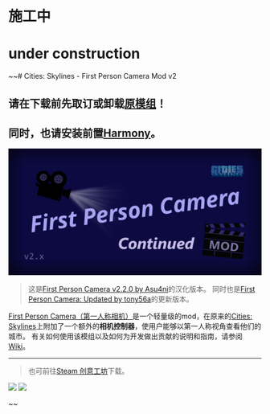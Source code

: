 # 施工中

# under construction

~~# Cities: Skylines - First Person Camera Mod v2 

## 请在下载前先取订或卸载[原模组](https://steamcommunity.com/sharedfiles/filedetails/?id=2764243667)！
## 同时，也请安装前置[Harmony](https://github.com/boformer/CitiesHarmony/releases)。

<img src="images/banner.png" width="750px"/>

> 这是[First Person Camera v2.2.0 by Asu4ni](https://steamcommunity.com/sharedfiles/filedetails/?id=2764243667)的汉化版本。
> 同时也是[First Person Camera: Updated by tony56a](https://steamcommunity.com/sharedfiles/filedetails/?id=650805785)的更新版本。

[First Person Camera（第一人称相机）](https://github.com/Asu4ni/CitiesSkylines-FPSCamera)是一个轻量级的mod，在原来的[Cities: Skylines](https://www.citiesskylines.com)上附加了一个额外的**相机控制器**，使用户能够以第一人称视角查看他们的城市。
有关如何使用该模组以及如何为开发做出贡献的说明和指南，请参阅[Wiki](https://github.com/Asu4ni/CitiesSkylines-FPSCamera/wiki)。

---
> 也可前往[Steam 创意工坊](https://steamcommunity.com/sharedfiles/filedetails/?id=3044638930)下载。

<p><img src="images/image2.png" width="500px" />
<img src="images/image3.png" width="500px" /></p>~~
